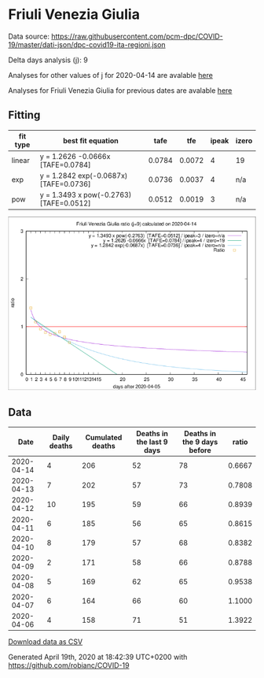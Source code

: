 # Friuli Venezia Giulia

Data source: https://raw.githubusercontent.com/pcm-dpc/COVID-19/master/dati-json/dpc-covid19-ita-regioni.json

Delta days analysis (j): 9

Analyses for other values of j for 2020-04-14 are avalable [here](../2020-04-14/README.md)

Analyses for Friuli Venezia Giulia for previous dates are avalable [here](../README.md)

## Fitting 
|fit type|best fit equation|tafe|tfe|ipeak|izero|
|-------|-----|--------|------|---|---|
|linear|y = 1.2626 -0.0666x  [TAFE=0.0784]|0.0784|0.0072|4|19|
|exp|y = 1.2842 exp(-0.0687x)  [TAFE=0.0736]|0.0736|0.0037|4|n/a|
|pow|y = 1.3493 x pow(-0.2763)  [TAFE=0.0512]|0.0512|0.0019|3|n/a|

![Plot](COVID-19_friuli_venezia_giulia_j9_2020-04-14.png)

## Data
|Date|Daily deaths|Cumulated deaths|Deaths in the last 9 days|Deaths in the 9 days before|ratio|
|----|----------|-----------|-------|--------------------|-----|
|2020-04-14|4|206|52|78|0.6667|
|2020-04-13|7|202|57|73|0.7808|
|2020-04-12|10|195|59|66|0.8939|
|2020-04-11|6|185|56|65|0.8615|
|2020-04-10|8|179|57|68|0.8382|
|2020-04-09|2|171|58|66|0.8788|
|2020-04-08|5|169|62|65|0.9538|
|2020-04-07|6|164|66|60|1.1000|
|2020-04-06|4|158|71|51|1.3922|

[Download data as CSV](COVID-19_friuli_venezia_giulia_j9_2020-04-14.csv)

Generated April 19th, 2020 at 18:42:39 UTC+0200 with https://github.com/robianc/COVID-19
